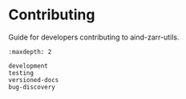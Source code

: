 # Contributing

Guide for developers contributing to aind-zarr-utils.

```{toctree}
:maxdepth: 2

development
testing
versioned-docs
bug-discovery
```